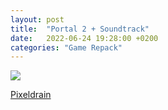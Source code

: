 ```yaml
---
layout: post
title:  "Portal 2 + Soundtrack"
date:   2022-06-24 19:28:00 +0200
categories: "Game Repack"
---
```

<img src="https://i.ibb.co/GxzSbgf/NFO.png"/>

<a href="https://pixeldrain.com/u/GXmVjkc7">Pixeldrain</a>
